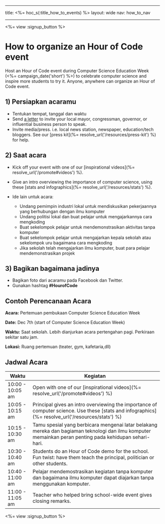* * *

title: <%= hoc_s(:title_how_to_events) %> layout: wide nav: how_to_nav

* * *

<%= view :signup_button %>

# How to organize an Hour of Code event

Host an Hour of Code event during Computer Science Education Week (<%= campaign_date('short') %>) to celebrate computer science and inspire more students to try it. Anyone, anywhere can organize an Hour of Code event.

## 1) Persiapkan acaramu

  * Tentukan tempat, tanggal dan waktu
  * Send [a letter](https://docs.google.com/a/code.org/document/d/1eP41sKW7y0qq_JvkRIgZK8dWYICaGRZ4CCDETXa78wY/edit) to invite your local mayor, congressman, governor, or influential business person to speak.
  * Invite media/press. i.e. local news station, newspaper, education/tech bloggers. See our [press kit](%= resolve_url('/resources/press-kit') %) for help.

## 2) Saat acara

  * Kick off your event with one of our [inspirational videos](%= resolve_url('/promote#videos') %).
  * Give an intro overviewing the importance of computer science, using these [stats and infographics](%= resolve_url('/resources/stats') %).   
      
    
  * Ide lain untuk acara: 
      * Undang pemimpin industri lokal untuk mendiskusikan pekerjaannya yang berhubungan dengan ilmu komputer
      * Undang politisi lokal dan buat pelajar untuk mengajarkannya cara mengkoding
      * Buat sekelompok pelajar untuk mendemonstrasikan aktivitas tanpa komputer
      * Buat sekelompok pelajar untuk mengajarkan kepala sekolah atau sekelompok uru bagaimana cara mengkoding
      * Jika sekolah telah mengajarkan ilmu komputer, buat para pelajar mendemonstrasikan projek

## 3) Bagikan bagaimana jadinya

  * Bagikan foto dari acaramu pada Facebook dan Twitter. 
  * Gunakan hashtag **#HourofCode**

## Contoh Perencanaan Acara

**Acara:** Pertemuan pembukaan Computer Science Education Week

**Date:** Dec 7th (start of Computer Science Education Week)

**Waktu:** Saat sekolah. Lebih dianjurkan acara pertengahan pagi. Perkiraan sekitar satu jam.

**Lokasi:** Ruang pertemuan (teater, gym, kafetaria,dll)   
  


## Jadwal Acara

| Waktu            | Kegiatan                                                                                                                                                |
| ---------------- | ------------------------------------------------------------------------------------------------------------------------------------------------------- |
| 10:00 - 10:05 am | Open with one of our [inspirational videos](%= resolve_url('/promote#videos') %)                                                                        |
| 10:05 - 10:15 am | Principal gives an intro overviewing the importance of computer science. Use these [stats and infographics](%= resolve_url('/resources/stats') %)       |
| 10:15 - 10:30 am | Tamu spesial yang berbicara mengenai latar belakang mereka dan bagiaman teknologi dan ilmu komputer memainkan peran penting pada kehidupan sehari-hari. |
| 10:30 - 10:40 am | Students do an Hour of Code demo for the school. Fun twist: have them teach the principal, politician or other students.                                |
| 10:40 - 11:00 am | Pelajar mendemostrasikan kegiatan tanpa komputer dan bagaimana ilmu komputer dapat diajarkan tanpa menggunakan komputer.                                |
| 11:00 - 11:05 am | Teacher who helped bring school-wide event gives closing remarks.                                                                                       |

<%= view :signup_button %>